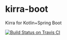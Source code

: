 # kirra-boot
Kirra for Kotlin+Spring Boot

[![Build Status on Travis CI](https://travis-ci.org/abstratt/kirra-boot.svg?branch=master)](https://travis-ci.org/abstratt/kirra-boot)
